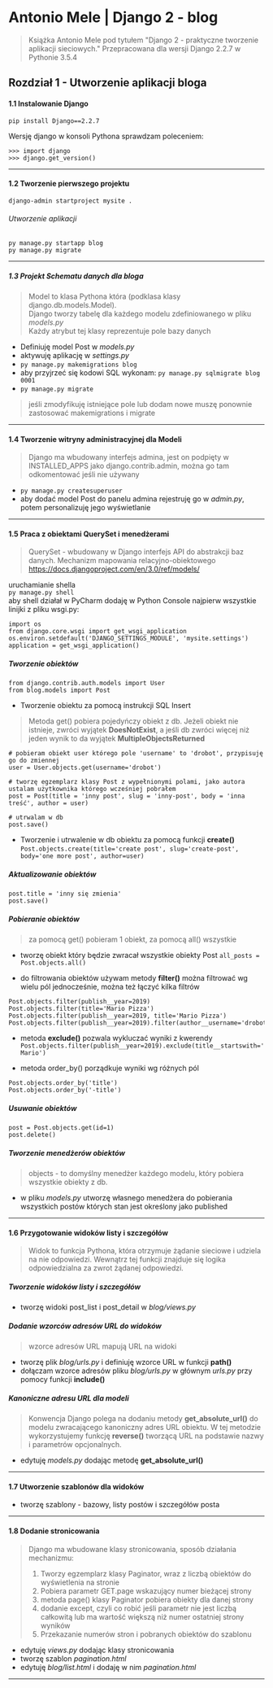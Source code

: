# Antonio Mele | Django 2 - blog
> Książka Antonio Mele pod tytułem "Django 2 - praktyczne tworzenie aplikacji sieciowych."
> Przepracowana dla wersji Django 2.2.7 w Pythonie 3.5.4


## Rozdział 1 - Utworzenie aplikacji bloga

#### 1.1 Instalowanie Django 
```pip install Django==2.2.7```

Wersję django w konsoli Pythona sprawdzam poleceniem:

```
>>> import django
>>> django.get_version()
```

<hr>

#### 1.2 Tworzenie pierwszego projektu
`django-admin startproject mysite .`

###### Utworzenie aplikacji
```
py manage.py startapp blog
py manage.py migrate
```

<hr>

##### 1.3 Projekt Schematu danych dla bloga
> Model to klasa Pythona która (podklasa klasy django.db.models.Model).  
> Django tworzy tabelę dla każdego modelu zdefiniowanego w pliku _models.py_  
> Każdy atrybut tej klasy reprezentuje pole bazy danych  
- Definiuję model Post w _models.py_ 
- aktywuję aplikację w _settings.py_
- `py manage.py makemigrations blog`
- aby przyjrzeć się kodowi SQL wykonam: `py manage.py sqlmigrate blog 0001`
- `py manage.py migrate`

> jeśli zmodyfikuję istniejące pole lub dodam nowe muszę ponownie zastosować makemigrations i migrate

<hr>

#### 1.4 Tworzenie witryny administracyjnej dla Modeli
> Django ma wbudowany interfejs admina, jest on podpięty w INSTALLED_APPS jako django.contrib.admin, można go tam odkomentować jeśli nie używany

- `py manage.py createsuperuser`
- aby dodać model Post do panelu admina rejestruję go w _admin.py_, potem personalizuję jego wyświetlanie

<hr>

#### 1.5 Praca z obiektami QuerySet i menedżerami

> QuerySet - wbudowany w Django interfejs API do abstrakcji baz danych. Mechanizm mapowania relacyjno-obiektowego  
> https://docs.djangoproject.com/en/3.0/ref/models/

uruchamianie shella  
`py manage.py shell`  
aby shell działał w PyCharm dodaję w Python Console najpierw wszystkie linijki z pliku wsgi.py:
```
import os
from django.core.wsgi import get_wsgi_application
os.environ.setdefault('DJANGO_SETTINGS_MODULE', 'mysite.settings')
application = get_wsgi_application()
```

##### Tworzenie obiektów
```
from django.contrib.auth.models import User
from blog.models import Post
```

- Tworzenie obiektu za pomocą instrukcji SQL Insert
> Metoda get() pobiera pojedyńczy obiekt z db. Jeżeli obiekt nie istnieje, zwróci wyjątek **DoesNotExist**,
>a jeśli db zwróci więcej niż jeden wynik to da wyjątek **MultipleObjectsReturned**

```
# pobieram obiekt user którego pole 'username' to 'drobot', przypisuję go do zmiennej
user = User.objects.get(username='drobot')

# tworzę egzemplarz klasy Post z wypełnionymi polami, jako autora ustalam użytkownika którego wcześniej pobrałem  
post = Post(title = 'inny post', slug = 'inny-post', body = 'inna treść', author = user)

# utrwalam w db
post.save()
```

- Tworzenie i utrwalenie w db obiektu za pomocą funkcji **create()**  
`Post.objects.create(title='create post', slug='create-post', body='one more post', author=user)`

##### Aktualizowanie obiektów
```
post.title = 'inny się zmienia'
post.save()
```

##### Pobieranie obiektów
> za pomocą get() pobieram 1 obiekt, za pomocą all() wszystkie
- tworzę obiekt który będzie zwracał wszystkie obiekty Post
`all_posts = Post.objects.all()`

- do filtrowania obiektów używam metody **filter()** można filtrować wg wielu pól jednocześnie, można też łączyć kilka filtrów
```
Post.objects.filter(publish__year=2019)
Post.objects.filter(title='Mario Pizza')
Post.objects.filter(publish__year=2019, title='Mario Pizza')
Post.objects.filter(publish__year=2019).filter(author__username='drobot')
```

- metoda **exclude()** pozwala wykluczać wyniki z kwerendy
`Post.objects.filter(publish__year=2019).exclude(title__startswith='Mario')`

- metoda order_by() porządkuje wyniki wg różnych pól
```
Post.objects.order_by('title')
Post.objects.order_by('-title')
```
 
 ##### Usuwanie obiektów
 ```
post = Post.objects.get(id=1)
post.delete()
```

 ##### Tworzenie menedżerów obiektów
 
 > objects - to domyślny menedżer każdego modelu, który pobiera wszystkie obiekty z db.
 - w pliku _models.py_ utworzę własnego menedżera do pobierania wszystkich postów których stan jest określony jako published

<hr>

#### 1.6 Przygotowanie widoków listy i szczegółów
> Widok to funkcja Pythona, która otrzymuje żądanie sieciowe i udziela na nie odpowiedzi.
>Wewnątrz tej funkcji znajduje się logika odpowiedzialna za zwrot żądanej odpowiedzi.
 
##### Tworzenie widoków listy i szczegółów
 - tworzę widoki post_list i post_detail w _blog/views.py_

##### Dodanie wzorców adresów URL do widoków
> wzorce adresów URL mapują URL na widoki
- tworzę plik _blog/urls.py_ i definiuję wzorce URL w funkcji **path()**
- dołączam wzorce adresów pliku _blog/urls.py_ w głównym _urls.py_ przy pomocy funkcji **include()**

##### Kanoniczne adresu URL dla modeli
> Konwencja Django polega na dodaniu metody **get_absolute_url()** do modelu zwracającego kanoniczny adres URL obiektu.
> W tej metodzie wykorzystujemy funkcję **reverse()** tworzącą URL na podstawie nazwy i parametrów opcjonalnych.

- edytuję _models.py_ dodając metodę **get_absolute_url()**

<hr>

#### 1.7 Utworzenie szablonów dla widoków
- tworzę szablony - bazowy, listy postów i szczegółów posta

<hr>

#### 1.8 Dodanie stronicowania
> Django ma wbudowane klasy stronicowania, sposób działania mechanizmu:
> 1. Tworzy egzemplarz klasy Paginator, wraz z liczbą obiektów do wyświetlenia na stronie  
> 2. Pobiera parametr GET.page wskazujący numer bieżącej strony  
> 3. metoda page() klasy Paginator pobiera obiekty dla danej strony  
> 4. dodanie except, czyli co robić jeśli parametr nie jest liczbą całkowitą lub ma wartość większą niż numer ostatniej strony wyników  
> 5. Przekazanie numerów stron i pobranych obiektów do szablonu

- edytuję _views.py_ dodając klasy stronicowania
- tworzę szablon _pagination.html_
- edytuję _blog/list.html_ i dodaję w nim _pagination.html_




<hr>


